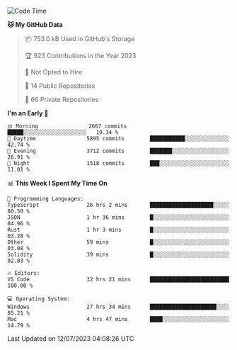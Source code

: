 <!--START_SECTION:waka-->
![Code Time](http://img.shields.io/badge/Code%20Time-4%2C350%20hrs%203%20mins-blue)

**🐱 My GitHub Data** 

> 📦 753.0 kB Used in GitHub's Storage 
 > 
> 🏆 923 Contributions in the Year 2023
 > 
> 🚫 Not Opted to Hire
 > 
> 📜 14 Public Repositories 
 > 
> 🔑 66 Private Repositories 
 > 
**I'm an Early 🐤** 

```text
🌞 Morning                2667 commits        █████░░░░░░░░░░░░░░░░░░░░   19.34 % 
🌆 Daytime                5895 commits        ███████████░░░░░░░░░░░░░░   42.74 % 
🌃 Evening                3712 commits        ███████░░░░░░░░░░░░░░░░░░   26.91 % 
🌙 Night                  1518 commits        ███░░░░░░░░░░░░░░░░░░░░░░   11.01 % 
```


📊 **This Week I Spent My Time On** 

```text
💬 Programming Languages: 
TypeScript               26 hrs 2 mins       ████████████████████░░░░░   80.50 % 
JSON                     1 hr 36 mins        █░░░░░░░░░░░░░░░░░░░░░░░░   04.96 % 
Rust                     1 hr 3 mins         █░░░░░░░░░░░░░░░░░░░░░░░░   03.28 % 
Other                    59 mins             █░░░░░░░░░░░░░░░░░░░░░░░░   03.08 % 
Solidity                 39 mins             █░░░░░░░░░░░░░░░░░░░░░░░░   02.03 % 

🔥 Editors: 
VS Code                  32 hrs 21 mins      █████████████████████████   100.00 % 

💻 Operating System: 
Windows                  27 hrs 34 mins      █████████████████████░░░░   85.21 % 
Mac                      4 hrs 47 mins       ████░░░░░░░░░░░░░░░░░░░░░   14.79 % 
```


 Last Updated on 12/07/2023 04:08:26 UTC
<!--END_SECTION:waka-->

